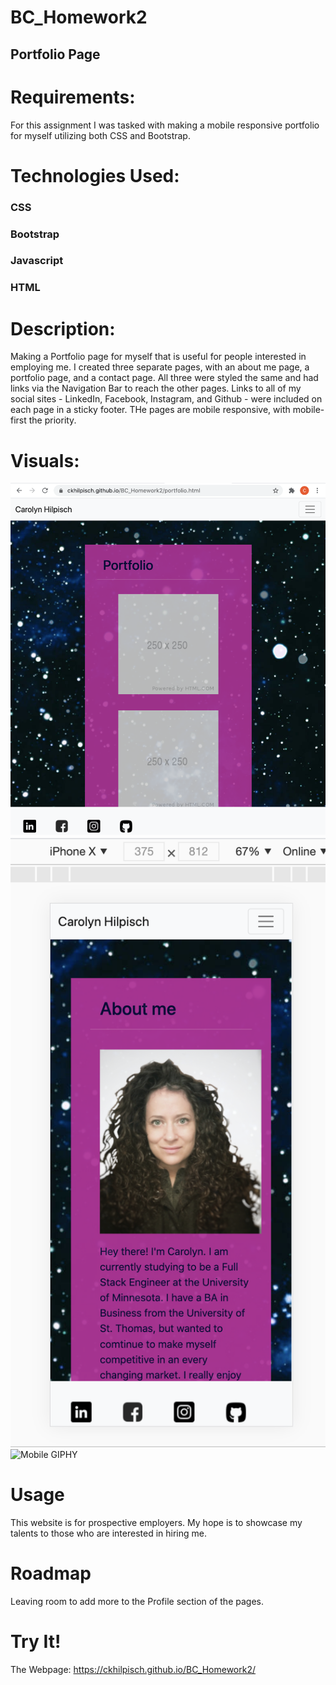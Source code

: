 # BC_Homework2
## Portfolio Page
# Requirements:
For this assignment I was tasked with making a mobile responsive portfolio for myself utilizing both CSS and Bootstrap.  
# Technologies Used:
### CSS
### Bootstrap
### Javascript
### HTML

# Description:
Making a Portfolio page for myself that is useful for people interested in employing me.   I created three separate pages, with an about me page, a portfolio page, and a contact page.  All three were styled the same and had links via the Navigation Bar to reach the other pages.   Links to all of my social sites - LinkedIn, Facebook, Instagram, and Github - were included on each page in a sticky footer.   THe pages are mobile responsive, with mobile-first the priority.

# Visuals:
![port](./assets/port1.png) 
![mobile view](assets/Iphone.png)
![Mobile GIPHY](assets/mobile.gif)



# Usage 
This website is for prospective employers.  My hope is to showcase my talents to those who are interested in hiring me.

# Roadmap
Leaving room to add more to the Profile section of the pages.  

# Try It!
The Webpage:
https://ckhilpisch.github.io/BC_Homework2/


    
    


      









